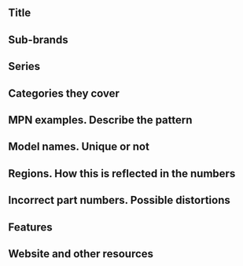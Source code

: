 ## Title
## Sub-brands
## Series
## Categories they cover
## MPN examples. Describe the pattern
## Model names. Unique or not
## Regions. How this is reflected in the numbers
## Incorrect part numbers. Possible distortions
## Features
## Website and other resources
